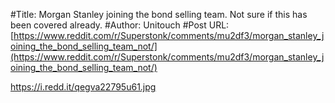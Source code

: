#Title: Morgan Stanley joining the bond selling team. Not sure if this has been covered already.
#Author: Unitouch
#Post URL: [https://www.reddit.com/r/Superstonk/comments/mu2df3/morgan_stanley_joining_the_bond_selling_team_not/](https://www.reddit.com/r/Superstonk/comments/mu2df3/morgan_stanley_joining_the_bond_selling_team_not/)


https://i.redd.it/qegva22795u61.jpg
